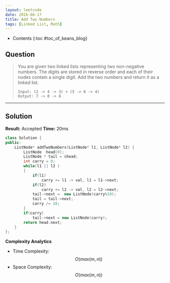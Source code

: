 ```yaml
---
layout: leetcode
date: 2016-06-17
title: Add Two Numbers
tags: [Linked List, Math]
---
```


* Contents
{:toc #toc_of_keans_blog}

## Question

>You are given two linked lists representing two non-negative numbers. The digits are stored in reverse order and each of their nodes contain a single digit. Add the two numbers and return it as a linked list.
>
>     Input: (2 -> 4 -> 3) + (5 -> 6 -> 4)
>     Output: 7 -> 0 -> 8

***

## Solution

**Result:** Accepted **Time:** 20ms

```cpp
class Solution {
public:
    ListNode* addTwoNumbers(ListNode* l1, ListNode* l2) {
        ListNode  head(0);
        ListNode * tail = &head;
        int carry = 0;
        while(l1 || l2 )
        {
            if(l1)
                carry += l1 -> val, l1 = l1->next;
            if(l2)
                carry += l2 -> val, l2 = l2->next;
            tail->next =  new ListNode(carry%10);
            tail = tail->next;
            carry /= 10;
        }
        if(carry)
            tail->next = new ListNode(carry);
        return head.next;
    }
};
```

**Complexity Analytics**

- Time Complexity: $$O(max(m,n))$$
- Space Complexity: $$O(max(m,n))$$

